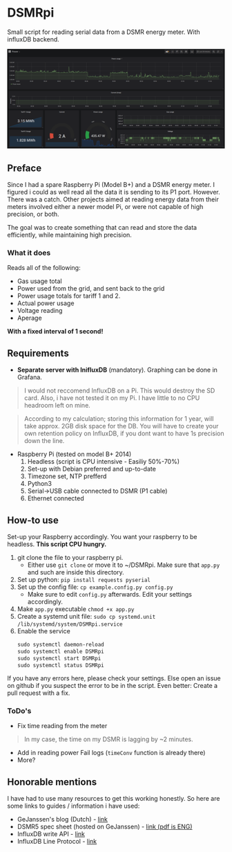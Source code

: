 # DSMRpi 

Small script for reading serial data from a DSMR energy meter. With influxDB backend.

![Grafana](img/DSMRpiGrafanav1.png)

## Preface
Since I had a spare Raspberry Pi (Model B+) and a DSMR energy meter. I figured i could as well read all the data it is sending to its P1 port. However. There was a catch. Other projects aimed at reading energy data from their meters involved either a newer model Pi, or were not capable of high precision, or both.

The goal was to create something that can read and store the data efficiently, while maintaining high precision.

### What it does
Reads all of the following:
* Gas usage total
* Power used from the grid, and sent back to the grid
* Power usage totals for tariff 1 and 2.
* Actual power usage 
* Voltage reading
* Aperage

**With a fixed interval of 1 second!** 

## Requirements
* **Separate server with InifluxDB** (mandatory). Graphing can be done in Grafana.
> I would not reccomend InfluxDB on a Pi. This would destroy the SD card. Also, i have not tested it on my Pi. I have little to no CPU headroom left on mine.

> According to my calculation; storing this information for 1 year, will take approx. 2GB disk space for the DB. You will have to create your own retention policy on InfluxDB, if you dont want to have 1s precision down the line.

* Raspberry Pi (tested on model B+ 2014)
    1. Headless (script is CPU intensive - Easiliy 50%-70%)
    1. Set-up with Debian preferred and up-to-date
    1. Timezone set, NTP prefferd
    1. Python3
    1. Serial->USB cable connected to DSMR (P1 cable)
    1. Ethernet connected

## How-to use
Set-up your Raspberry accordingly. You want your raspberry to be headless. **This script CPU hungry.**

1. git clone the file to your raspberry pi.
    * Either use `git clone` or move it to ~/DSMRpi.
Make sure that `app.py` and such are inside this directory.
1. Set up python: `pip install requests pyserial` 
1. Set up the config file: `cp example.config.py config.py`
    * Make sure to edit `config.py` afterwards. Edit your settings accordingly.
1. Make `app.py` executable `chmod +x app.py`
1. Create a systemd unit file: `sudo cp systemd.unit /lib/systemd/system/DSMRpi.service`
1. Enable the service
    ```
    sudo systemctl daemon-reload 
    sudo systemctl enable DSMRpi
    sudo systemctl start DSMRpi
    sudo systemctl status DSMRpi
    ```

If you have any errors here, please check your settings. Else open an issue on github if you suspect the error to be in the script. Even better: Create a pull request with a fix.

### ToDo's
* Fix time reading from the meter
>In my case, the time on my DSMR is lagging by ~2 minutes.
* Add in reading power Fail logs (`timeConv` function is already there)
* More?

## Honorable mentions

I have had to use many resources to get this working honestly. So here are some links to guides / information i have used:
* GeJanssen's blog (Dutch) - [link](http://gejanssen.com/howto/Slimme-meter-uitlezen/)
* DSMR5 spec sheet (hosted on GeJanssen) - [link (pdf is ENG)](http://gejanssen.com/howto/Slimme-meter-uitlezen/Slimme_meter_ESMR50.pdf) 
* InfluxDB write API - [link](https://docs.influxdata.com/influxdb/v1.7/tools/api/)
* InfluxDB Line Protocol - [link](https://docs.influxdata.com/influxdb/v1.7/write_protocols/line_protocol_reference/)
